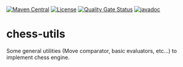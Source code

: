 [![Maven Central](https://img.shields.io/maven-central/v/com.fathzer/chess-utils)](https://central.sonatype.com/artifact/com.fathzer/chess-utils)
[![License](https://img.shields.io/badge/license-Apache%202.0-brightgreen.svg)](https://github.com/fathzer-games/chess-utils/blob/master/LICENSE)
[![Quality Gate Status](https://sonarcloud.io/api/project_badges/measure?project=fathzer_chess-utils&metric=alert_status)](https://sonarcloud.io/summary/new_code?id=fathzer-games_chess-utils)
[![javadoc](https://javadoc.io/badge2/com.fathzer/chess-utils/javadoc.svg)](https://javadoc.io/doc/com.fathzer/chess-utils)

# chess-utils

Some general utilities (Move comparator, basic evaluators, etc...) to implement chess engine.